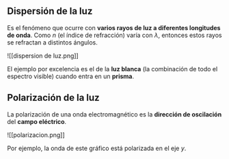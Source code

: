 ## Dispersión de la luz

Es el fenómeno que ocurre con **varios rayos de luz a diferentes longitudes de onda**. Como $n$ (el índice de refracción) varía con $\lambda$, entonces estos rayos se refractan a distintos ángulos.

![[dispersion de luz.png]]

El ejemplo por excelencia es el de la **luz blanca** (la combinación de todo el espectro visible) cuando entra en un **prisma**.

## Polarización de la luz

La polarización de una onda electromagnético es la **dirección de oscilación** del **campo eléctrico**.

![[polarizacion.png]]

Por ejemplo, la onda de este gráfico está polarizada en el eje $y$.
